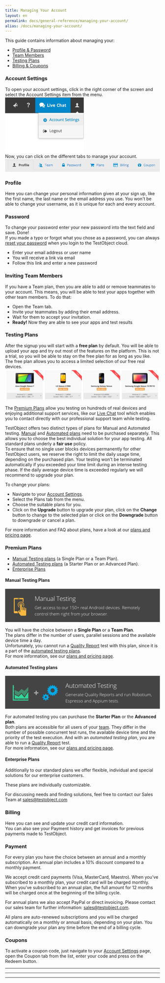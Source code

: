 ```yaml
---
title: Managing Your Account
layout: en
permalink: docs/general-reference/managing-your-account/
alias: /docs/managing-your-account/
---
```


This guide contains information about managing your:

* <a href="#profile">Profile &amp; Password</a>
* <a href="#team-accounts">Team Members</a>
* <a href="#plans">Testing Plans</a>
* <a href="#billing">Billing &amp; Coupons</a>


<h3 id="settings">Account Settings</h3>
To open your account settings, click in the right corner of the screen and select the Account Settings item from the menu.
<img class="center shadow" src="/img/general-reference/account-settings.png">
<br>Now, you can click on the different tabs to manage your account.</br>
<img class="shadow" src="/img/settings/profile.png">

<h3 id="profile">Profile</h3>
Here you can change your personal information given at your sign up, like the first name, the last name or the email address you use. You won't be able to change your username, as it is unique for each and every account.

<h3 id="password">Password</h3>
To change your password enter your new password into the text field and save. Done!<br>
If you made a typo or forgot what you chose as a password, you can always <a href="https://app.testobject.com/#/forgot" target="_blank">reset your password</a> when you login to the TestObject cloud.

- Enter your email address or user name
- You will receive a link via email
- Follow this link and enter a new password

<h3 id="team-accounts">Inviting Team Members</h3>
If you have a Team plan, then you are able to add or remove teammates to your account. This means, you will be able to test your apps together with other team members. To do that:

- Open the Team tab.
- Invite your teammates by adding their email address.
- Wait for them to accept your invitation.
- <b>Ready!</b> Now they are able to see your apps and test results

<h3 id="plans">Testing Plans</h3>

After the signup you will start with a <b>free plan</b> by default. You will be able to upload your app and try out most of the features on the platform. This is not a trial, so you will be able to stay on the free plan for as long as you like. The free plan allows you to access a limited selection of our free real devices.
<img class="center shadow" src="/img/settings/free_devices.png"><br>

The <a href="#pre_plans">Premium Plans</a> allow you testing on hundreds of real devices and enjoying additional support services, like our <a href="https://app.testobject.com/#/chat" target="_blank">Live Chat</a> tool which enables you to contact directly with our professional support team while testing.<br>

TestObject offers two distinct types of plans for Manual and Automated testing. <a href="#manual_plan">Manual</a> and <a href="#automated_plan">Automated plans</a> need to be purchased separately. This allows you to choose the best individual solution for your app testing.
All standard plans underly a <b>fair use</b> policy. <br/> To ensure that no single user blocks devices permanently for other TestObject users, we reserve the right to limit the daily usage time, depending on the purchased plan. Your testing won't be terminated automatically if you exceeded your time limit during an intense testing phase. If the daily average device time is exceeded regularly we will recommend to upgrade your plan.

To change your plans:

* Navigate to your <a href="#settings">Account Settings</a>.
* Select the Plans tab from the menu.
* Choose the suitable plans for you.
* Click on the <b>Upgrade</b> button to upgrade your plan, click on the <b>Change</b> button to change to the selected plan or click on the <b>Downgrade</b> button to downgrade or cancel a plan.

For more information and FAQ about plans, have a look at our <a href="https://testobject.com/pricing" target="_blank">plans and pricing page</a>.

<h3 id="pre_plans">Premium Plans</h3>

* <a href="#manual_plan">Manual Testing plans</a> (a Single Plan or a Team Plan).
* <a href="#automated_plan">Automated Testing plans</a> (a Starter Plan or an Advanced Plan).
* <a href="#enterprise_plan">Enterprise Plans</a>


<h4 id="manual_plan">Manual Testing Plans</h4>
<img class="left shadow" src="/img/settings/manual-bar.png">

You will have the choice between a <b>Single Plan</b> or a <b>Team Plan</b>.<br/>
The plans differ in the number of users, parallel sessions and the available device time a day.<br> Unfortunately, you cannot run a [Quality Report](/docs/tools/automated-testing/quality-report/) test with this plan, since it is a part of the <a href="#automated_plan">automated testing plans</a>. <br>
For more information, see our <a href="https://testobject.com/pricing" target="_blank">plans and pricing page</a>.

<h4 id="automated_plan">Automated Testing plans</h4>
<img class="left shadow" src="/img/settings/automated-bar.png">

For automated testing you can purchase the <b>Starter Plan</b> or the <b>Advanced plan</b>.<br/>
Both plans are accessible for all users of your <a href="#team-accounts">team</a>. They differ in the number of possible concurrent test runs, the available device time and the priority of the test execution.
And with an *automated testing plan*, you are able to run a [Quality Report](/docs/tools/automated-testing/quality-report/) test.<br>
For more information, see our <a href="https://testobject.com/pricing" target="_blank">plans and pricing page</a>.

<h4 id="enterprise_plan">Enterprise Plans</h4>
Additionally to our standard plans we offer flexible, individual  and special solutions for our enterprise customers.

These plans are individually customizable.<br/>

 For discussing needs and finding solutions, feel free to contact our Sales Team at <a href="mailto:sales@testobject.com">sales@testobject.com</a>

<h3 id="billing">Billing</h3>
Here you can see and update your credit card information. <br/>
You can also see your Payment history and get invoices for previous payments made to TestObject.

<h3>Payment</h3>

For every plan you have the choice between an annual and a monthly subscription.
An annual plan includes a 10% discount compared to a monthly payment.

We accept credit card payments (Visa, MasterCard, Maestro).
When you’ve subscribed to a monthly plan, your credit card will be charged monthly. When you’ve subscribed to an annual plan, the full amount for 12 months will be charged once at the beginning of the billing cycle.

For annual plans we also accept PayPal or direct invoicing. Please contact our sales team for further information: <a href="mailto:sales@testobject.com">sales@testobject.com</a>.

All plans are auto-renewed subscriptions and you will be charged automatically on a monthly or annual basis, depending on your plan.
You can downgrade your plan any time before the end of a billing cycle.

<h3>Coupons</h3>
To activate a coupon code, just navigate to your <a href="#settings">Account Settings</a> page, open the Coupon tab from the list, enter your code and press on the Redeem button.

***
***
***
